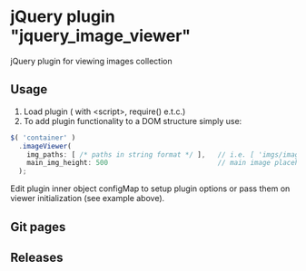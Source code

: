 # jQuery plugin "jquery_image_viewer"
jQuery plugin for viewing images collection

## Usage
1. Load plugin ( with &lt;script&gt;, require() e.t.c.)
2. To add plugin functionality to a DOM structure simply use:
```javascript
$( 'container' )
  .imageViewer(
    img_paths: [ /* paths in string format */ ],   // i.e. [ 'imgs/image01.jpg', 'imgs/image02.jpg' ]         
    main_img_height: 500                           // main image placeholder height in pixels 
  );
```

Edit plugin inner object configMap to setup plugin options or pass them on viewer initialization (see example above).

## Git pages


## Releases
